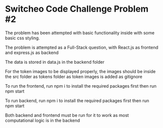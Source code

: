 # Switcheo Code Challenge Problem #2 #

The problem has been attempted with basic functionality inside with some basic css styling.

The problem is attempted as a Full-Stack question, with React.js as frontend and express.js as backend

The data is stored in data.js in the backend folder

For the token images to be displayed properly, the images should be inside the src folder as tokens folder as token images is added as gitignore

To run the frontend, run npm i to install the required packages first then run npm start

To run backend, run npm i to install the required packages first then run npm start

Both backend and frontend must be run for it to work as most computational logic is in the backend